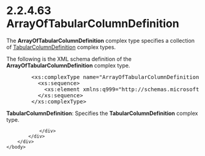 <html dir="LTR" xmlns:mshelp="http://msdn.microsoft.com/mshelp" xmlns:ddue="http://ddue.schemas.microsoft.com/authoring/2003/5" xmlns:xlink="http://www.w3.org/1999/xlink" xmlns:tool="http://www.microsoft.com/tooltip">
    <head>
        <meta http-equiv="Content-Type" content="text/html; CHARSET=utf-8"></meta>
        <meta name="save" content="history"></meta>
        <title>2.2.4.63 ArrayOfTabularColumnDefinition</title>
        <xml>
            <mshelp:toctitle title="2.2.4.63 ArrayOfTabularColumnDefinition"></mshelp:toctitle>
            <mshelp:rltitle title="[MS-SSMDSWS-15]: ArrayOfTabularColumnDefinition"></mshelp:rltitle>
            <mshelp:keyword index="A" term="5268b6c4-ca3e-4f34-9909-acb7ce2ba58d"></mshelp:keyword>
            <mshelp:attr name="DCSext.ContentType" value="open specification"></mshelp:attr>
            <mshelp:attr name="AssetID" value="5268b6c4-ca3e-4f34-9909-acb7ce2ba58d"></mshelp:attr>
            <mshelp:attr name="TopicType" value="kbRef"></mshelp:attr>
            <mshelp:attr name="DCSext.Title" value="[MS-SSMDSWS-15]: ArrayOfTabularColumnDefinition" />
        </xml>
    </head>
    <body>
        <div id="header">
            <h1 class="heading">2.2.4.63 ArrayOfTabularColumnDefinition</h1>
        </div>
        <div id="mainSection">
            <div id="mainBody">
                <div id="allHistory" class="saveHistory"></div>
                <div id="sectionSection0" class="section" name="collapseableSection">
                    

<p>The <b>ArrayOfTabularColumnDefinition</b> complex type
specifies a collection of <a href="95dfd37c-0ceb-49b0-a56f-ba82ac872943.md">TabularColumnDefinition</a>
complex types.</p>

<p>The following is the XML schema definition of the <b>ArrayOfTabularColumnDefinition</b>
complex type.</p>

<dl>
<dd>
<div><pre>   &lt;xs:complexType name=&quot;ArrayOfTabularColumnDefinition&quot;&gt;
     &lt;xs:sequence&gt;
       &lt;xs:element xmlns:q999=&quot;http://schemas.microsoft.com/sqlserver/masterdataservices/2009/09&quot; minOccurs=&quot;0&quot; maxOccurs=&quot;unbounded&quot; name=&quot;TabularColumnDefinition&quot; nillable=&quot;true&quot; type=&quot;q999:TabularColumnDefinition&quot; xmlns:xs=&quot;http://www.w3.org/2001/XMLSchema&quot; /&gt;
     &lt;/xs:sequence&gt;
   &lt;/xs:complexType&gt;
</pre></div>
</dd></dl>

<p><b>TabularColumnDefinition</b>: Specifies the <b>TabularColumnDefinition</b>
complex type.</p>


                </div>
            </div>
        </div>
    </body>
</html>